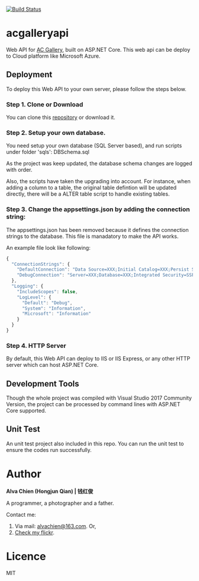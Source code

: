 
[![Build Status](https://travis-ci.com/alvachien/acgalleryapi.svg?branch=master)](https://travis-ci.com/alvachien/acgalleryapi)


# acgalleryapi
Web API for [AC Gallery](https://github.com/alvachien/acgallery.git), built on ASP.NET Core. This web api can be deploy to Cloud platform like Microsoft Azure.

## Deployment
To deploy this Web API to your own server, please follow the steps below.


### Step 1. Clone or Download
You can clone this [repository](https://github.com/alvachien/acgalleryapi.git) or download it.


### Step 2. Setup your own database.
You need setup your own database (SQL Server based), and run scripts under folder 'sqls':
DBSchema.sql

As the project was keep updated, the database schema changes are logged with order.

Also, the scripts have taken the upgrading into account. For instance, when adding a column to a table, the original table defintion will be updated directly, there will be a ALTER table script to handle existing tables.


### Step 3. Change the appsettings.json by adding the connection string:
The appsettings.json has been removed because it defines the connection strings to the database. This file is manadatory to make the API works. 

An example file look like following:
```javascript
{
  "ConnectionStrings": {
    "DefaultConnection": "Data Source=XXX;Initial Catalog=XXX;Persist Security Info=True;User ID=XXX;Password=XXX;",
    "DebugConnection": "Server=XXX;Database=XXX;Integrated Security=SSPI;MultipleActiveResultSets=true"
  },
  "Logging": {
    "IncludeScopes": false,
    "LogLevel": {
      "Default": "Debug",
      "System": "Information",
      "Microsoft": "Information"
    }
  }
}
```


### Step 4. HTTP Server
By default, this Web API can deploy to IIS or IIS Express, or any other HTTP server which can host ASP.NET Core.


## Development Tools
Though the whole project was compiled with Visual Studio 2017 Community Version, the project can be processed by command lines with ASP.NET Core supported.


## Unit Test
An unit test project also included in this repo. You can run the unit test to ensure the codes run successfully.


# Author
**Alva Chien (Hongjun Qian) | 钱红俊**

A programmer, a photographer and a father.
 
Contact me:

1. Via mail: alvachien@163.com. Or,
2. [Check my flickr](http://www.flickr.com/photos/alvachien). 


# Licence
MIT
